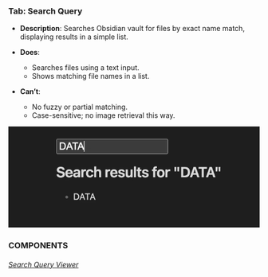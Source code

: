 


### Tab: Search Query

- **Description**: Searches Obsidian vault for files by exact name match, displaying results in a simple list.
- **Does**:

    - Searches files using a text input.
    - Shows matching file names in a list.

- **Can’t**:

    - No fuzzy or partial matching.
    - Case-sensitive; no image retrieval this way.




![search_query.webp](/_RESOURCES/IMAGES/search_query.webp)




### COMPONENTS


###### [Search Query Viewer](DATACORE.query.searchquery.md)